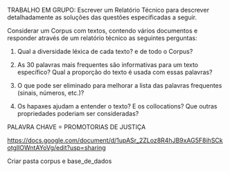 TRABALHO EM GRUPO: Escrever um Relatório Técnico para descrever detalhadamente as soluções das questões especificadas a seguir.
 
Considerar um Corpus com textos, contendo vários documentos e responder através de um relatório técnico as seguintes perguntas:

1. Qual a diversidade léxica de cada texto? e de todo o Corpus?

2. As 30 palavras mais frequentes são informativas para um texto específico? Qual a proporção do texto é usada com essas palavras?
3. O que pode ser eliminado para melhorar a lista das palavras frequentes (sinais, números, etc.)?
4. Os hapaxes ajudam a entender o texto? E os collocations? Que outras propriedades poderiam ser consideradas?




PALAVRA CHAVE = PROMOTORIAS DE JUSTIÇA


https://docs.google.com/document/d/1upASr_2ZLoz8R4hJB9xAG5F8ihSCkotglIOWntAYoVg/edit?usp=sharing



Criar pasta corpus e base_de_dados